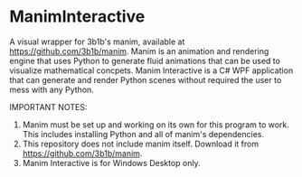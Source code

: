# ManimInteractive
A visual wrapper for 3b1b's manim, available at https://github.com/3b1b/manim. Manim is an animation and rendering engine that uses Python to generate fluid animations that can be used to visualize mathematical concpets. Manim Interactive is a C# WPF application that can generate and render Python scenes without required the user to mess with any Python.

IMPORTANT NOTES:
 1) Manim must be set up and working on its own for this program to work. This includes installing Python and all of manim's dependencies.
 2) This repository does not include manim itself. Download it from https://github.com/3b1b/manim.
 3) Manim Interactive is for Windows Desktop only.
